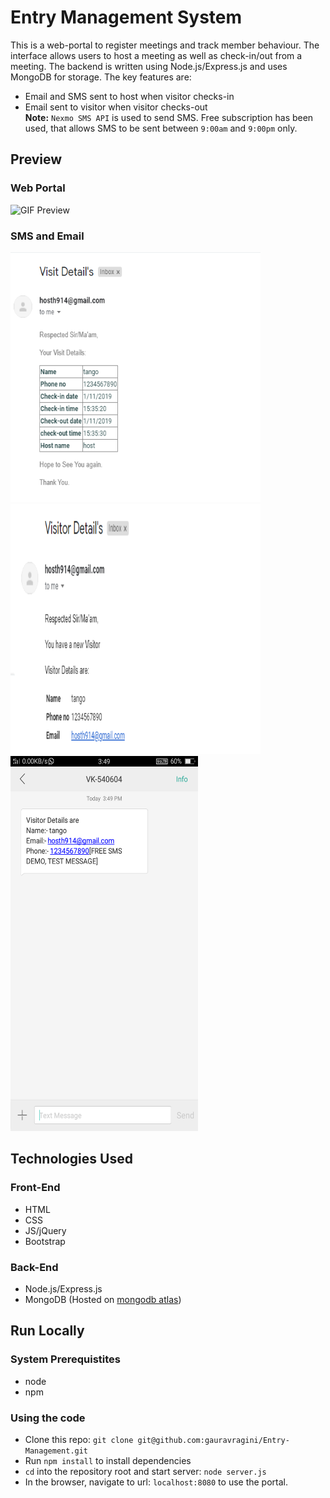 
# Entry Management System

This is a web-portal to register meetings and track member behaviour.
The interface allows users to host a meeting as well as check-in/out from a meeting. The backend is written using Node.js/Express.js and uses MongoDB for storage.
The key features are: 
* Email and SMS sent to host when visitor checks-in
* Email sent to visitor when visitor checks-out<br/>
<b>Note:</b> `Nexmo SMS API` is used to send SMS. Free subscription has been used, that allows SMS to be sent between `9:00am` and `9:00pm` only.

## Preview
### Web Portal
![GIF Preview](https://github.com/gauravragini/Entry-Management/blob/master/Screenshots/output1.gif)

### SMS and Email
<img src="https://github.com/gauravragini/Entry-Management/blob/master/Screenshots/Screenshot%20(25).png" width="400" height="400"/> <img src="https://github.com/gauravragini/Entry-Management/blob/master/Screenshots/Screenshot%20(26).png" width="400" height="400"/> <img src="https://github.com/gauravragini/Entry-Management/blob/master/Screenshots/Screenshot_2019-12-01-15-49-30-86.png" width="300" height="600"/>

## Technologies Used
### Front-End
* HTML
* CSS
* JS/jQuery
* Bootstrap

### Back-End
* Node.js/Express.js
* MongoDB (Hosted on [mongodb atlas](https://www.mongodb.com/cloud/atlas)) 

## Run Locally
### System Prerequistites
* node
* npm

### Using the code
* Clone this repo: `git clone git@github.com:gauravragini/Entry-Management.git`
* Run `npm install` to install dependencies
* `cd` into the repository root and start server: `node server.js`
* In the browser, navigate to url: `localhost:8080` to use the portal.
